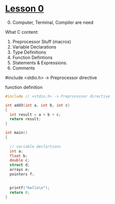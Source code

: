 # [Lesson 0](https://www.youtube.com/watch?v=SC8uWXmDJs4&list=PL9IEJIKnBJjG5H0ylFAzpzs9gSmW_eICB&index=1)

0. Computer, Terminal, Compiler are need

What C content:
1. Preprocessor Stuff (macros)
2. Variable Declarations
3. Type Definitions
4. Function Defintions
5. Statements & Expressions.
6. Comments

#include <stdio.h> -> Preprocessor directive

function definition 
```c
#include // <stdio.h> -> Preprocessor directive

int add3(int a, int b, int c) 
{
  int result = a + b + c;
  return result;
}

int main() 
{
  
  // variable declartions
  int a;
  float b;
  double c;
  struct d; 
  arrays e;
  pointers f;
 

  printf("hello\n");
  return 0;
}
```